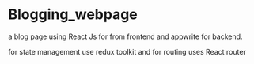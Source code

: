 # Blogging_webpage

a blog page using React Js for from frontend and appwrite for backend.

for state management use redux toolkit and for routing uses React router
